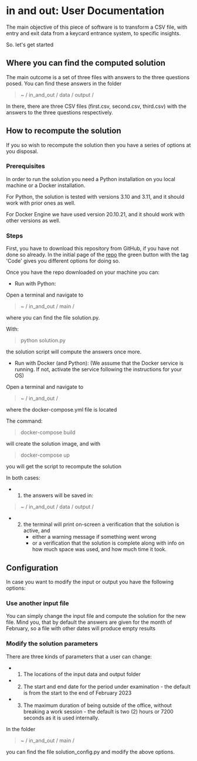 # in and out: User Documentation

The main objective of this piece of software is to transform a CSV file, with entry and exit data from a keycard entrance system, to specific insights.

So. let's get started

## Where you can find the computed solution
The main outcome is a set of three files with answers to the three questions posed. You can find these answers in the folder 

>    ~ / in_and_out / data / output /

In there, there are three CSV files (first.csv, second.csv, third.csv) with the answers to the three questions respectively.

## How to recompute the solution

If you so wish to recompute the solution then you have a series of options at you disposal.

### Prerequisites
In order to run the solution you need a Python installation on you local machine or a Docker installation. 

For Python, the solution is tested with versions 3.10 and 3.11, and it should work with prior ones as well.

For Docker Engine we have used version 20.10.21, and it should work with other versions as well. 


### Steps

First, you have to download this repository from GitHub, if you have not done so already. In the initial page of the [repo](https://github.com/andreas-masaoutis/in_and_out) the green button with the tag 'Code' gives you different options for doing so.

Once you have the repo downloaded on your machine you can:

- Run with Python:

Open a terminal and navigate to 

>    ~ / in_and_out / main /

where you can find the file solution.py. 

With: 

>    python solution.py

the solution script will compute the answers once more.

- Run with Docker (and Python):
(We assume that the Docker service is running. If not, activate the service following the instructions for your OS)

Open a terminal and navigate to

>    ~ / in_and_out /

where the docker-compose.yml file is located

The command:

>   docker-compose build

will create the solution image, and with

> docker-compose up

you will get the script to recompute the solution


In both cases:
- 1. the answers will be saved in:

>    ~ / in_and_out / data / output /

- 2. the terminal will print on-screen a verification that the solution is active, and
        - either a warning message if something went wrong
        - or a verification that the solution is complete along with info on how much space was used, and how much time it took.


## Configuration

In case you want to modify the input or output you have the following options:

### Use another input file
You can simply change the input file and compute the solution for the new file. Mind you, that by default the answers are given for the month of February, so a file with other dates will produce empty results

### Modify the solution parameters
There are three kinds of parameters that a user can change:

- 1. The locations of the input data and output folder
- 2. The start and end date for the period under examination - the default is from the start to the end of February 2023
- 3. The maximum duration of being outside of the office, without breaking a work session - the default is two (2) hours or 7200 seconds as it is used internally.

In the folder 

>    ~ / in_and_out / main /

you can find the file solution_config.py and modify the above options.
